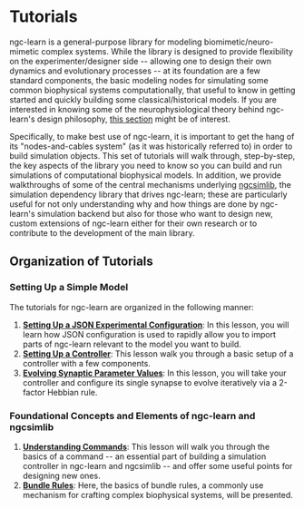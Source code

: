 # Tutorials

ngc-learn is a general-purpose library for modeling biomimetic/neuro-mimetic
complex systems. While the library is designed to provide flexibility on the
experimenter/designer side -- allowing one to design their own dynamics and
evolutionary processes -- at its foundation are a few standard components, the
basic modeling nodes for simulating some common biophysical systems computationally,
that useful to know in getting started and quickly building some classical/historical
models. If you are interested in knowing some of the neurophysiological theory
behind ngc-learn's design philosophy, [this section](../tutorials/theory) might
be of interest.

Specifically, to make best use of ngc-learn, it is important to get the
hang of its "nodes-and-cables system" (as it was historically referred to) in
order to build simulation objects. This set of tutorials will walk through,
step-by-step, the key aspects of the library you need to know so you can build
and run simulations of computational biophysical models. In addition, we
provide walkthroughs of some of the central mechanisms underlying
<a href="https://github.com/NACLab/ngc-sim-lib">ngcsimlib</a>, the simulation
dependency library that drives ngc-learn; these are particularly useful for not
only understanding why and how things are done by ngc-learn's simulation
backend but also for those who want to design new, custom extensions of ngc-learn
either for their own research or to contribute to the development of the main library.

## Organization of Tutorials

### Setting Up a Simple Model
The tutorials for ngc-learn are organized in the following manner:
1. <b>[Setting Up a JSON Experimental Configuration](../tutorials/model_basics/json_modules.md)</b>:
   In this lesson, you will learn how JSON configuration is used to rapidly
   allow you to import parts of ngc-learn relevant to the model you want to build.
2. <b>[Setting Up a Controller](../tutorials/model_basics/model_building.md)</b>: This
   lesson walk you through a basic setup of a controller with a few components.
3. <b>[Evolving Synaptic Parameter Values](../tutorials/model_basics/evolving_synapses.md)</b>: In this
   lesson, you will take your controller and configure its single synapse to
   evolve iteratively via a 2-factor Hebbian rule.
<!--6. <b>XXX</b>:-->

### Foundational Concepts and Elements of ngc-learn and ngcsimlib
1. <b>[Understanding Commands](../tutorials/foundations/commands.md)</b>: This lesson will
   walk you through the basics of a command -- an essential part of building a
   simulation controller in ngc-learn and ngcsimlib -- and offer some useful
   points for designing new ones.
2. <b>[Bundle Rules](../tutorials/foundations/bundle_rules.md)</b>: Here, the basics
   of bundle rules, a commonly use mechanism for crafting complex biophysical
   systems, will be presented.
